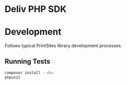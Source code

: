# Deliv PHP SDK

# Development
Follows typical PrintSites library development processes.

## Running Tests
```bash
composer install --dev
phpunit
```
